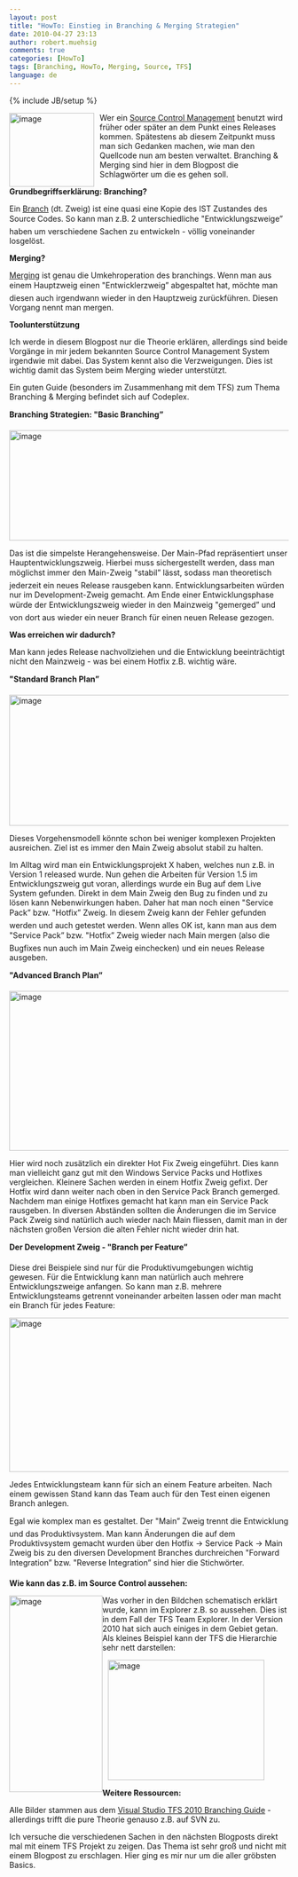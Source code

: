 ```yaml
---
layout: post
title: "HowTo: Einstieg in Branching & Merging Strategien"
date: 2010-04-27 23:13
author: robert.muehsig
comments: true
categories: [HowTo]
tags: [Branching, HowTo, Merging, Source, TFS]
language: de
---
```

{% include JB/setup %}
<p><a href="{{BASE_PATH}}/assets/wp-images-de/image947.png"><img style="border-bottom: 0px; border-left: 0px; margin: 0px 10px 0px 0px; display: inline; border-top: 0px; border-right: 0px" title="image" border="0" alt="image" align="left" src="{{BASE_PATH}}/assets/wp-images-de/image_thumb132.png" width="153" height="133" /></a> Wer ein <a href="http://en.wikipedia.org/wiki/Revision_control">Source Control Management</a> benutzt wird früher oder später an dem Punkt eines Releases kommen. Spätestens ab diesem Zeitpunkt muss man sich Gedanken machen, wie man den Quellcode nun am besten verwaltet. Branching &amp; Merging sind hier in dem Blogpost die Schlagwörter um die es gehen soll.</p>  <p><strong>Grundbegriffserklärung: Branching?</strong></p>  <p>Ein <a href="http://en.wikipedia.org/wiki/Branching_(software)">Branch</a> (dt. Zweig) ist eine quasi eine Kopie des IST Zustandes des Source Codes. So kann man z.B. 2 unterschiedliche "Entwicklungszweige” haben um verschiedene Sachen zu entwickeln - völlig voneinander losgelöst.</p>  <p><strong>Merging?</strong></p>  <p><a href="http://en.wikipedia.org/wiki/Merge_(revision_control)">Merging</a> ist genau die Umkehroperation des branchings. Wenn man aus einem Hauptzweig einen "Entwicklerzweig” abgespaltet hat, möchte man diesen auch irgendwann wieder in den Hauptzweig zurückführen. Diesen Vorgang nennt man mergen.</p>  <p><strong>Toolunterstützung</strong></p>  <p>Ich werde in diesem Blogpost nur die Theorie erklären, allerdings sind beide Vorgänge in mir jedem bekannten Source Control Management System irgendwie mit dabei. Das System kennt also die Verzweigungen. Dies ist wichtig damit das System beim Merging wieder unterstützt.</p>  <p>Ein guten Guide (besonders im Zusammenhang mit dem TFS) zum Thema Branching &amp; Merging befindet sich auf Codeplex.</p>  <p><strong>Branching Strategien: "Basic Branching”</strong></p>  <p><a href="{{BASE_PATH}}/assets/wp-images-de/image948.png"><img style="border-bottom: 0px; border-left: 0px; display: inline; border-top: 0px; border-right: 0px" title="image" border="0" alt="image" src="{{BASE_PATH}}/assets/wp-images-de/image_thumb133.png" width="525" height="199" /></a> </p>  <p></p>  <p>Das ist die simpelste Herangehensweise. Der Main-Pfad repräsentiert unser Hauptentwicklungszweig. Hierbei muss sichergestellt werden, dass man möglichst immer den Main-Zweig "stabil” lässt, sodass man theoretisch jederzeit ein neues Release rausgeben kann. Entwicklungsarbeiten würden nur im Development-Zweig gemacht. Am Ende einer Entwicklungsphase würde der Entwicklungszweig wieder in den Mainzweig "gemerged” und von dort aus wieder ein neuer Branch für einen neuen Release gezogen.</p>  <p><strong>Was erreichen wir dadurch?</strong></p>  <p>Man kann jedes Release nachvollziehen und die Entwicklung beeinträchtigt nicht den Mainzweig - was bei einem Hotfix z.B. wichtig wäre.</p>  <p><strong>"Standard Branch Plan”</strong></p>  <p><a href="{{BASE_PATH}}/assets/wp-images-de/image949.png"><img style="border-bottom: 0px; border-left: 0px; display: inline; border-top: 0px; border-right: 0px" title="image" border="0" alt="image" src="{{BASE_PATH}}/assets/wp-images-de/image_thumb134.png" width="515" height="236" /></a> </p>  <p>Dieses Vorgehensmodell könnte schon bei weniger komplexen Projekten ausreichen. Ziel ist es immer den Main Zweig absolut stabil zu halten.</p>  <p>Im Alltag wird man ein Entwicklungsprojekt X haben, welches nun z.B. in Version 1 released wurde. Nun gehen die Arbeiten für Version 1.5 im Entwicklungszweig gut voran, allerdings wurde ein Bug auf dem Live System gefunden. Direkt in dem Main Zweig den Bug zu finden und zu lösen kann Nebenwirkungen haben. Daher hat man noch einen "Service Pack” bzw. "Hotfix” Zweig. In diesem Zweig kann der Fehler gefunden werden und auch getestet werden. Wenn alles OK ist, kann man aus dem "Service Pack” bzw. "Hotfix” Zweig wieder nach Main mergen (also die Bugfixes nun auch im Main Zweig einchecken) und ein neues Release ausgeben.</p>  <p><strong>"Advanced Branch Plan”</strong></p>  <p><a href="{{BASE_PATH}}/assets/wp-images-de/image950.png"><img style="border-bottom: 0px; border-left: 0px; display: inline; border-top: 0px; border-right: 0px" title="image" border="0" alt="image" src="{{BASE_PATH}}/assets/wp-images-de/image_thumb135.png" width="513" height="288" /></a> </p>  <p></p>  <p></p>  <p></p>  <p>Hier wird noch zusätzlich ein direkter Hot Fix Zweig eingeführt. Dies kann man vielleicht ganz gut mit den Windows Service Packs und Hotfixes vergleichen. Kleinere Sachen werden in einem Hotfix Zweig gefixt. Der Hotfix wird dann weiter nach oben in den Service Pack Branch gemerged. Nachdem man einige Hotfixes gemacht hat kann man ein Service Pack rausgeben. In diversen Abständen sollten die Änderungen die im Service Pack Zweig sind natürlich auch wieder nach Main fliessen, damit man in der nächsten großen Version die alten Fehler nicht wieder drin hat.</p>  <p><strong>Der Development Zweig - "Branch per Feature”</strong></p>  <p>Diese drei Beispiele sind nur für die Produktivumgebungen wichtig gewesen. Für die Entwicklung kann man natürlich auch mehrere Entwicklungszweige anfangen. So kann man z.B. mehrere Entwicklungsteams getrennt voneinander arbeiten lassen oder man macht ein Branch für jedes Feature:</p>  <p><a href="{{BASE_PATH}}/assets/wp-images-de/image951.png"><img style="border-bottom: 0px; border-left: 0px; display: inline; border-top: 0px; border-right: 0px" title="image" border="0" alt="image" src="{{BASE_PATH}}/assets/wp-images-de/image_thumb136.png" width="525" height="278" /></a> </p>  <p>Jedes Entwicklungsteam kann für sich an einem Feature arbeiten. Nach einem gewissen Stand kann das Team auch für den Test einen eigenen Branch anlegen. </p>  <p>Egal wie komplex man es gestaltet. Der "Main” Zweig trennt die Entwicklung und das Produktivsystem. Man kann Änderungen die auf dem Produktivsystem gemacht wurden über den Hotfix -&gt; Service Pack -&gt; Main Zweig bis zu den diversen Development Branches durchreichen "Forward Integration” bzw. "Reverse Integration” sind hier die Stichwörter.</p>  <p><strong>Wie kann das z.B. im Source Control aussehen:</strong></p>  <p><a href="{{BASE_PATH}}/assets/wp-images-de/image952.png"><img style="border-bottom: 0px; border-left: 0px; margin: 0px; display: inline; border-top: 0px; border-right: 0px" title="image" border="0" alt="image" align="left" src="{{BASE_PATH}}/assets/wp-images-de/image_thumb137.png" width="168" height="354" /></a> </p>  <p>Was vorher in den Bildchen schematisch erklärt wurde, kann im Explorer z.B. so aussehen. Dies ist in dem Fall der TFS Team Explorer. In der Version 2010 hat sich auch einiges in dem Gebiet getan. Als kleines Beispiel kann der TFS die Hierarchie sehr nett darstellen:</p>  <p><a href="{{BASE_PATH}}/assets/wp-images-de/image953.png"><img style="border-bottom: 0px; border-left: 0px; margin: 0px 0px 0px 10px; display: inline; border-top: 0px; border-right: 0px" title="image" border="0" alt="image" src="{{BASE_PATH}}/assets/wp-images-de/image_thumb138.png" width="282" height="217" /></a> </p>  <p><strong>Weitere Ressourcen:</strong></p>  <p>Alle Bilder stammen aus dem <a href="http://tfsbranchingguideiii.codeplex.com/">Visual Studio TFS 2010 Branching Guide</a> - allerdings trifft die pure Theorie genauso z.B. auf SVN zu.</p>  <p>Ich versuche die verschiedenen Sachen in den nächsten Blogposts direkt mal mit einem TFS Projekt zu zeigen. Das Thema ist sehr groß und nicht mit einem Blogpost zu erschlagen. Hier ging es mir nur um die aller gröbsten Basics.</p>
